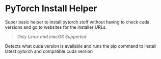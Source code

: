 # PyTorch Install Helper

Super basic helper to install pytorch stuff without having to check cuda versions and go to websites for the installer URLs.

> _Only Linux and macOS Supported_

Detects what cuda version is available and runs the pip command to install latest pytorch and compatible cuda version
